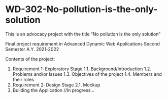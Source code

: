 # WD-302-No-pollution-is-the-only-solution
This is an advocacy project with the title “No pollution is the only solution”

Final project requirement in Advanced Dynamic Web Applications Second Semester A.Y. 2021-2022

Contents of the project:

  1. Requirement 1: Exploratory Stage
      1.1. Background/Introduction
      1.2. Problems and/or Issues
      1.3. Objectives of the project
      1.4. Members and their roles
  2. Requirement 2: Design Stage
      2.1. Mockup
  3. Building the Application //In progress...

